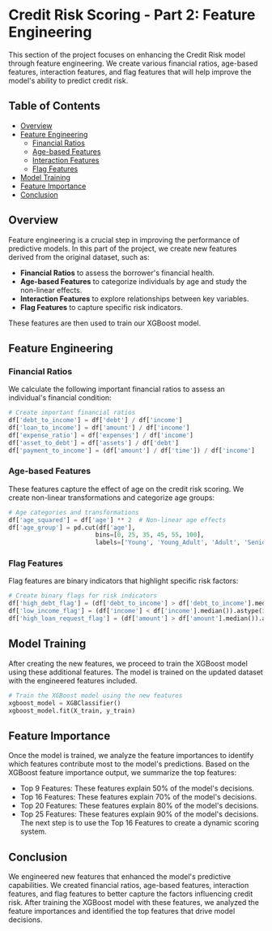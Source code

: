 # Credit Risk Scoring - Part 2: Feature Engineering

This section of the project focuses on enhancing the Credit Risk model through feature engineering. We create various financial ratios, age-based features, interaction features, and flag features that will help improve the model's ability to predict credit risk.

## Table of Contents
- [Overview](#overview)
- [Feature Engineering](#feature-engineering)
  - [Financial Ratios](#financial-ratios)
  - [Age-based Features](#age-based-features)
  - [Interaction Features](#interaction-features)
  - [Flag Features](#flag-features)
- [Model Training](#model-training)
- [Feature Importance](#feature-importance)
- [Conclusion](#conclusion)

## Overview
Feature engineering is a crucial step in improving the performance of predictive models. In this part of the project, we create new features derived from the original dataset, such as:
- **Financial Ratios** to assess the borrower's financial health.
- **Age-based Features** to categorize individuals by age and study the non-linear effects.
- **Interaction Features** to explore relationships between key variables.
- **Flag Features** to capture specific risk indicators.

These features are then used to train our XGBoost model.

## Feature Engineering

### Financial Ratios
We calculate the following important financial ratios to assess an individual's financial condition:
```python
# Create important financial ratios
df['debt_to_income'] = df['debt'] / df['income']
df['loan_to_income'] = df['amount'] / df['income']
df['expense_ratio'] = df['expenses'] / df['income']
df['asset_to_debt'] = df['assets'] / df['debt']
df['payment_to_income'] = (df['amount'] / df['time']) / df['income']
```

### Age-based Features
These features capture the effect of age on the credit risk scoring. We create non-linear transformations and categorize age groups:
```python
# Age categories and transformations
df['age_squared'] = df['age'] ** 2  # Non-linear age effects
df['age_group'] = pd.cut(df['age'], 
                        bins=[0, 25, 35, 45, 55, 100],
                        labels=['Young', 'Young_Adult', 'Adult', 'Senior', 'Elder'])

```

### Flag Features
Flag features are binary indicators that highlight specific risk factors:
```python
# Create binary flags for risk indicators
df['high_debt_flag'] = (df['debt_to_income'] > df['debt_to_income'].median()).astype(int)
df['low_income_flag'] = (df['income'] < df['income'].median()).astype(int)
df['high_loan_request_flag'] = (df['amount'] > df['amount'].median()).astype(int)
```

## Model Training
After creating the new features, we proceed to train the XGBoost model using these additional features. The model is trained on the updated dataset with the engineered features included.
```python
# Train the XGBoost model using the new features
xgboost_model = XGBClassifier()
xgboost_model.fit(X_train, y_train)
```

## Feature Importance
Once the model is trained, we analyze the feature importances to identify which features contribute most to the model's predictions. Based on the XGBoost feature importance output, we summarize the top features:

- Top 9 Features: These features explain 50% of the model's decisions.
- Top 16 Features: These features explain 70% of the model's decisions.
- Top 20 Features: These features explain 80% of the model's decisions.
- Top 25 Features: These features explain 90% of the model's decisions.
The next step is to use the Top 16 Features to create a dynamic scoring system.

## Conclusion
We engineered new features that enhanced the model's predictive capabilities. We created financial ratios, age-based features, interaction features, and flag features to better capture the factors influencing credit risk. After training the XGBoost model with these features, we analyzed the feature importances and identified the top features that drive model decisions.